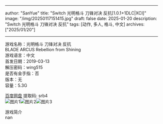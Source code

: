 
---
author: "SanYue"
title: "Switch 光明格斗 刀锋对决 反抗[1.0.1+1DLC|XCI]"
image: "/img/20250117151415.jpg"
draft: false
date: 2025-01-20
description: "Switch 光明格斗 刀锋对决 反抗"
tags: [动作, 多人, 格斗, 中文]
archives: ["2025/01/20"]

---

游戏名称：光明格斗 刀锋对决 反抗   
BLADE ARCUS Rebellion from Shining    
游戏语言：中文  
首发日期：2019-03-13  
解压密码：wing515  
是否有金手指：否  
版本：无   
容量：5.3G

[百度网盘](https://pan.baidu.com/s/1dUWRem_avlODuXMZdbRoHQ) 提取码: srb4  
![图片1](/img/180c62.jpg)![图片2](/img/fce9ee.jpg)![图片3](/img/eeaa63.jpg)  

游戏简介  
nan
